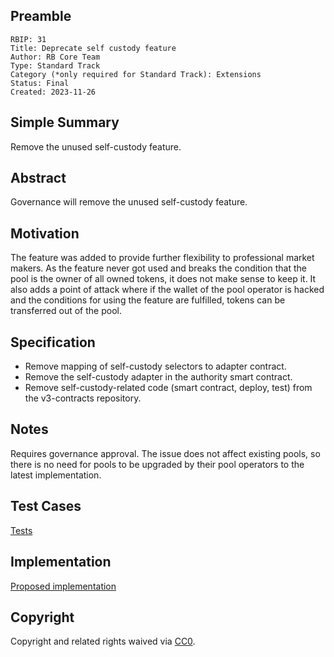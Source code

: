 ## Preamble

    RBIP: 31
    Title: Deprecate self custody feature
    Author: RB Core Team
    Type: Standard Track
    Category (*only required for Standard Track): Extensions
    Status: Final
    Created: 2023-11-26

## Simple Summary

Remove the unused self-custody feature.

## Abstract

Governance will remove the unused self-custody feature.

## Motivation

The feature was added to provide further flexibility to professional market makers. As the feature never got used and breaks the condition that the pool is the owner of all owned tokens,
it does not make sense to keep it. It also adds a point of attack where if the wallet of the pool operator is hacked and the conditions for using the feature are fulfilled,
tokens can be transferred out of the pool.

## Specification

- Remove mapping of self-custody selectors to adapter contract.
- Remove the self-custody adapter in the authority smart contract.
- Remove self-custody-related code (smart contract, deploy, test) from the v3-contracts repository.


## Notes

Requires governance approval. The issue does not affect existing pools, so there is no need for pools to be upgraded by their pool operators to the latest implementation.

## Test Cases

[Tests](https://github.com/RigoBlock/v3-contracts/blob/ba1af6ad43d309efd3ef7e996d646bbd1af8bfa1/test/factory/RigoblockPool.ProxyFactory.spec.ts)

## Implementation

[Proposed implementation](https://github.com/RigoBlock/v3-contracts/pull/368)

## Copyright

Copyright and related rights waived via [CC0](https://creativecommons.org/publicdomain/zero/1.0/).

